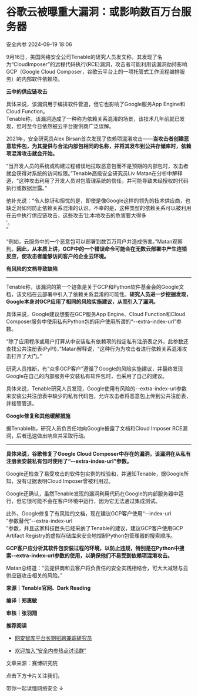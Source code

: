 #  谷歌云被曝重大漏洞：或影响数百万台服务器   
 安全内参   2024-09-19 18:06  
  
9月16日，美国网络安全公司Tenable的研究人员发文称，其发现了名为“CloudImposer”的远程代码执行(RCE)漏洞，攻击者可能利用该漏洞劫持影响GCP（Google Cloud Composer，谷歌云平台上的一项托管式工作流程编排服务）的内部软件依赖项。  
  
**云中的供应链攻击**  
  
具体来说，该漏洞用于编排软件管道，但它也影响了Google服务App Engine和Cloud Function。  
Tenable称，该漏洞造成了一种称为依赖关系混淆的场景，该技术几年前就已发现，但时至今日依然被云平台提供商广泛误解。  
  
  
2021年，安全研究员Alex Birsan首次发现了依赖项混淆攻击——**当攻击者创建恶意软件包，为其提供与合法内部包相同的名称，并将其发布到公共存储库时，依赖项混淆攻击就会开始。**  
  
  
“当开发人员的系统或构建过程错误地拉取恶意包而不是预期的内部包时，攻击者就会获得对系统的访问权限。”Tenable高级安全研究员Liv Matan在分析中解释道，“这种攻击利用了开发人员对包管理系统的信任，并可能导致未经授权的代码执行或数据泄露。”  
  
  
他补充说：“令人惊讶和担忧的是，即使是像Google这样的领先的技术供应商，也缺乏对如何防止依赖关系混淆的认识。不幸的是，这种类型的依赖关系可以被利用在云中执行供应链攻击，这些攻击‘比本地攻击的危害要大得多  
’。  
”  
  
  
“例如，云服务中的一个恶意包可以部署到数百万用户并造成伤害。”Matan观察到。**因此，从本质上讲，GCP中的一个错误命令可能会在无数云部署中产生连锁反应，使攻击者能够访问客户的企业云环境。**  
  
**有风险的文档导致缺陷**  
  
****  
  
Tenable称，该漏洞的第一个迹象是关于GCP和Python软件基金会的Google文档，该文档在云部署中引入了依赖关系混淆的可能性。**研究人员进一步挖掘发现，Google本身对GCP应用了相同的风险实施建议，从而引入了漏洞。**  
  
  
  
具体来说，Google建议想要在GCP服务App Engine、Cloud Function和Cloud Composer服务中使用私有Python包的用户使用所谓的“--extra-index-url”参数。  
  
  
“除了应用程序或用户打算从中安装私有依赖项的指定私有注册表之外，此参数还查找公共注册表(PyPI)，”Matan解释说，“这种行为为攻击者进行依赖关系混淆攻击打开了大门。”  
  
  
研究人员推断，有“众多GCP客户”遵循了Google的风险实施建议，并最终发现Google在自己的内部服务中安装私有软件包时，也采用了自己的建议。  
  
  
具体来说，Tenable研究人员发现，Google使用有风险的--extra-index-url参数来安装公共注册表中缺少的私有代码包，允许攻击者将恶意包上传到公共注册表，并接管管道。  
  
  
**Google修复和其他缓解措施**  
  
据Tenable称，研究人员负责任地向Google披露了文档和Cloud Imposer RCE漏洞，后者迅速做出响应并采取行动。  
  
****  
**具体来说，谷歌修复了Google Cloud Composer中存在的漏洞，该漏洞在从私有注册表安装私有包时使用了“--extra-index-url”参数。**  
  
  
  
Google还检查了易受攻击的软件包实例的校验和，并通知Tenable，据Google所知，没有证据表明Cloud Imposer曾被利用过。  
  
  
Google还确认，虽然Tenable发现的漏洞利用代码在Google的内部服务器中运行，但它很可能不会在客户环境中运行，因为它无法通过集成测试。  
  
  
此外，Google修复了有风险的文档，现在建议GCP客户使用“--index-url  
”参数替代“--extra-index-url  
”参数，并且这家科技巨头已经采纳了Tenable的建议，建议GCP客户使用GCP Artifact Registry的虚拟存储库来安全地控制Python包管理器的搜索顺序。  
  
  
**GCP客户应分析其软件包安装过程的环境，以防止违规，特别是在Python中搜索--extra-index-url参数的使用，以确保他们不易受到依赖项混淆攻击。**  
  
  
Matan总结道：“云提供商和云客户将负责任的安全实践相结合，可大大减轻与云供应链攻击相关的风险。”  
  
  
  
  
  
**来源｜Tenable官网、Dark Reading**  
  
**编译｜郑惠敏**  
  
**审核｜张羽翔**  
  
  
  
**推荐阅读**  
- [网安智库平台长期招聘兼职研究员](http://mp.weixin.qq.com/s?__biz=MzI4NDY2MDMwMw==&mid=2247499450&idx=2&sn=2da3ca2e0b4d4f9f56ea7f7579afc378&chksm=ebfab99adc8d308c3ba6e7a74bd41beadf39f1b0e38a39f7235db4c305c06caa49ff63a0cc1d&scene=21#wechat_redirect)  
  
  
- [欢迎加入“安全内参热点讨论群”](https://mp.weixin.qq.com/s?__biz=MzI4NDY2MDMwMw==&mid=2247501251&idx=1&sn=8b6ebecbe80c1c72317948494f87b489&chksm=ebfa82e3dc8d0bf595d039e75b446e14ab96bf63cf8ffc5d553b58248dde3424fb18e6947440&token=525430415&lang=zh_CN&scene=21#wechat_redirect)  
  
  
  
  
  
  
文章来源：赛博研究院  
  
  
点击下方卡片关注我们，  
  
带你一起读懂网络安全 ↓  
  
  
  
  
